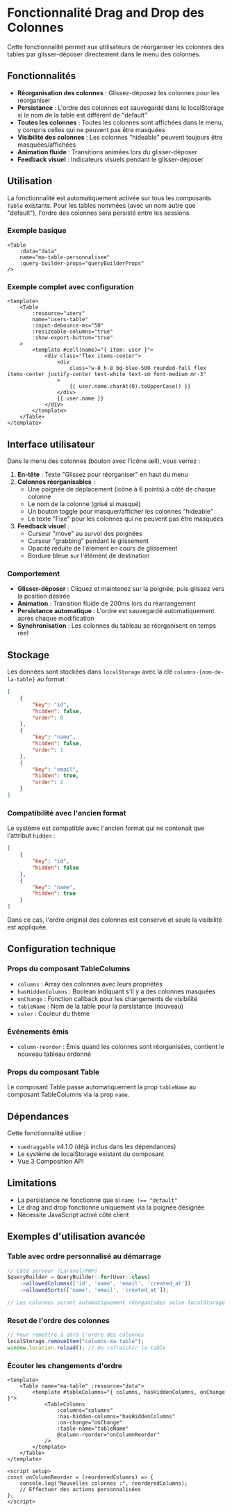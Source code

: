 # Fonctionnalité Drag and Drop des Colonnes

Cette fonctionnalité permet aux utilisateurs de réorganiser les colonnes des tables par glisser-déposer directement dans le menu des colonnes.

## Fonctionnalités

-   **Réorganisation des colonnes** : Glissez-déposez les colonnes pour les réorganiser
-   **Persistance** : L'ordre des colonnes est sauvegardé dans le localStorage si le nom de la table est différent de "default"
-   **Toutes les colonnes** : Toutes les colonnes sont affichées dans le menu, y compris celles qui ne peuvent pas être masquées
-   **Visibilité des colonnes** : Les colonnes "hideable" peuvent toujours être masquées/affichées
-   **Animation fluide** : Transitions animées lors du glisser-déposer
-   **Feedback visuel** : Indicateurs visuels pendant le glisser-déposer

## Utilisation

La fonctionnalité est automatiquement activée sur tous les composants `Table` existants. Pour les tables nommées (avec un nom autre que "default"), l'ordre des colonnes sera persisté entre les sessions.

### Exemple basique

```vue
<Table
    :data="data"
    name="ma-table-personnalisee"
    :query-builder-props="queryBuilderProps"
/>
```

### Exemple complet avec configuration

```vue
<template>
    <Table
        :resource="users"
        name="users-table"
        :input-debounce-ms="50"
        :resizeable-columns="true"
        :show-export-button="true"
    >
        <template #cell(name)="{ item: user }">
            <div class="flex items-center">
                <div
                    class="w-8 h-8 bg-blue-500 rounded-full flex items-center justify-center text-white text-sm font-medium mr-3"
                >
                    {{ user.name.charAt(0).toUpperCase() }}
                </div>
                {{ user.name }}
            </div>
        </template>
    </Table>
</template>
```

## Interface utilisateur

Dans le menu des colonnes (bouton avec l'icône œil), vous verrez :

1. **En-tête** : Texte "Glissez pour réorganiser" en haut du menu
2. **Colonnes réorganisables** :
    - Une poignée de déplacement (icône à 6 points) à côté de chaque colonne
    - Le nom de la colonne (grisé si masqué)
    - Un bouton toggle pour masquer/afficher les colonnes "hideable"
    - Le texte "Fixe" pour les colonnes qui ne peuvent pas être masquées
3. **Feedback visuel** :
    - Curseur "move" au survol des poignées
    - Curseur "grabbing" pendant le glissement
    - Opacité réduite de l'élément en cours de glissement
    - Bordure bleue sur l'élément de destination

### Comportement

-   **Glisser-déposer** : Cliquez et maintenez sur la poignée, puis glissez vers la position désirée
-   **Animation** : Transition fluide de 200ms lors du réarrangement
-   **Persistance automatique** : L'ordre est sauvegardé automatiquement après chaque modification
-   **Synchronisation** : Les colonnes du tableau se réorganisent en temps réel

## Stockage

Les données sont stockées dans `localStorage` avec la clé `columns-{nom-de-la-table}` au format :

```json
[
    {
        "key": "id",
        "hidden": false,
        "order": 0
    },
    {
        "key": "name",
        "hidden": false,
        "order": 1
    },
    {
        "key": "email",
        "hidden": true,
        "order": 2
    }
]
```

### Compatibilité avec l'ancien format

Le système est compatible avec l'ancien format qui ne contenait que l'attribut `hidden` :

```json
[
    {
        "key": "id",
        "hidden": false
    },
    {
        "key": "name",
        "hidden": true
    }
]
```

Dans ce cas, l'ordre original des colonnes est conservé et seule la visibilité est appliquée.

## Configuration technique

### Props du composant TableColumns

-   `columns` : Array des colonnes avec leurs propriétés
-   `hasHiddenColumns` : Boolean indiquant s'il y a des colonnes masquées
-   `onChange` : Fonction callback pour les changements de visibilité
-   `tableName` : Nom de la table pour la persistance (nouveau)
-   `color` : Couleur du thème

### Événements émis

-   `column-reorder` : Émis quand les colonnes sont réorganisées, contient le nouveau tableau ordonné

### Props du composant Table

Le composant Table passe automatiquement la prop `tableName` au composant TableColumns via la prop `name`.

## Dépendances

Cette fonctionnalité utilise :

-   `vuedraggable` v4.1.0 (déjà inclus dans les dépendances)
-   Le système de localStorage existant du composant
-   Vue 3 Composition API

## Limitations

-   La persistance ne fonctionne que si `name !== "default"`
-   Le drag and drop fonctionne uniquement via la poignée désignée
-   Nécessite JavaScript activé côté client

## Exemples d'utilisation avancée

### Table avec ordre personnalisé au démarrage

```javascript
// Côté serveur (Laravel/PHP)
$queryBuilder = QueryBuilder::for(User::class)
    ->allowedColumns(['id', 'name', 'email', 'created_at'])
    ->allowedSorts(['name', 'email', 'created_at']);

// Les colonnes seront automatiquement réorganisées selon localStorage côté client
```

### Reset de l'ordre des colonnes

```javascript
// Pour remettre à zéro l'ordre des colonnes
localStorage.removeItem("columns-ma-table");
window.location.reload(); // Ou rafraîchir la table
```

### Écouter les changements d'ordre

```vue
<template>
    <Table name="ma-table" :resource="data">
        <template #tableColumns="{ columns, hasHiddenColumns, onChange }">
            <TableColumns
                :columns="columns"
                :has-hidden-columns="hasHiddenColumns"
                :on-change="onChange"
                :table-name="tableName"
                @column-reorder="onColumnReorder"
            />
        </template>
    </Table>
</template>

<script setup>
const onColumnReorder = (reorderedColumns) => {
    console.log("Nouvelles colonnes :", reorderedColumns);
    // Effectuer des actions personnalisées
};
</script>
```
